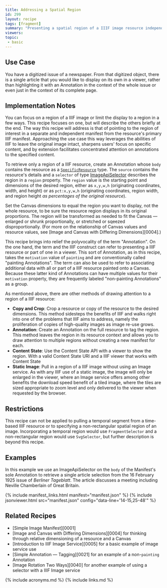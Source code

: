 ```yaml
---
title: Addressing a Spatial Region
id: 299
layout: recipe
tags: [fragment]
summary: "Presenting a spatial region of a IIIF image resource independently"
viewers:
topic: 
 - basic
---
```


## Use Case

You have a digitized issue of a newspaper. From that digitized object, there is a single article that you would like to display on its own in a viewer, rather than highlighting it with an Annotation in the context of the whole issue or even just in the context of its complete page.

## Implementation Notes

You can focus on a region of a IIIF image or limit the display to a region in a few ways. This recipe focuses on one, but will describe the others briefly at the end. The way this recipe will address is that of pointing to the region of interest in a separate and independent manifest from the resource's primary IIIF manifest. Approaching the use case this way leverages the abilities of IIIF to leave the original image intact, sharpens users' focus on specific content, and by extension facilitates concentrated attention on annotations to the specified content.

To retrieve only a region of a IIIF resource, create an Annotation whose `body` contains the resource as a [`SpecificResource`](https://www.w3.org/TR/annotation-model/#specific-resources) type. The  `source` contains the resource's details and a `selector` of type [ImageApiSelector](https://iiif.io/api/annex/openannotation/#iiif-image-api-selector) describes the region in a `region` property. The `region` value is the starting point and dimensions of the desired region, either as `x,y,w,h` (originating coordinates, width, and height) or as `pct:x,y,w,h` (originating coordinates, region width, and region height *as percentages of the original resource*).

Set the Canvas dimensions to equal the region you want to display, not the whole resource, to be sure the resource region displays in its original proportions. The region will be transformed as needed to fit the Canvas — enlarged or shrunk proportionally, or stretched or sqeezed disproportionally. (For more on the relationship of Canvas values and resource values, see [Image and Canvas with Differing Dimensions][0004].)

This recipe brings into relief the polyvocality of the term "Annotation". On the one hand, the term and the IIIF construct can refer to presenting a IIIF resource or part of one in a viewer. This sort of Annotation, as in this recipe, takes the `motivation` value of `painting` and are conventionally called "painting Annotations". The term can also be used to refer to associating additional data with all or part of a IIIF resource painted onto a Canvas. Because these latter kind of Annotations can have multiple values for their `motivation` property, they are frequently labeled "non-painting Annotations" as a group.

As mentioned above, there are other methods of drawing attention to a region of a IIIF resource:
+ **Copy and Crop**: Crop a resource or copy of the resource to the desired dimensions. This method sidesteps the benefits of IIIF and walks right into one of the problems that IIIF aims to address, namely the proliferation of copies of high-quality images as image re-use grows.
+ **Annotation**: Create an Annotation on the full resource to tag the region. This method leaves the region in its resource context and allows you to draw attention to multiple regions without creating a new manifest for each.
+ **Content State**: Use the Content State API with a viewer to show the region. With a valid Content State URI and a IIIF viewer that works with Content State
+ **Static Image**: Pull in a region of a IIIF image without using an Image service. As with any IIIF use of a static image, the image will only be enlarged in the viewer, where an Image service offers among other benefits the download speed benefit of a tiled image, where the tiles are sized appropriate to zoom level and only delivered to the viewer when requested by the browser.

## Restrictions

This recipe can not be applied to pulling a temporal segment from a time-based IIIF resource or to specifying a non-rectangular spatial region of an image. Incorporating a temporal region would use `FragmentSelector` and a non-rectangular region would use `SvgSelector`, but further description is beyond this recipe.

## Examples

In this example we use an ImageApiSelector on the `body` of the Manifest's sole Annotation to retrieve a single article selection from the 16 February 1925 issue of _Berliner Tageblatt_. The article discusses a meeting including Neville Chamberlain of Great Britain.

{% include manifest_links.html manifest="manifest.json" %}
{% include jsonviewer.html src="manifest.json" config="data-line='14-15,25-48'" %}

## Related Recipes

* [Simple Image Manifest][0001]
* [Image and Canvas with Differing Dimensions][0004] for thinking through relative dimensioning of a resource and a Canvas
* [Introduction to IIIF Image Service][0005] for a basic example of image service use
* [Simple Annotation — Tagging][0021] for an example of a non-`painting` Annotation
* [Image Rotation Two Ways][0040] for another example of using a selector with a IIIF Image service

{% include acronyms.md %}
{% include links.md %}
